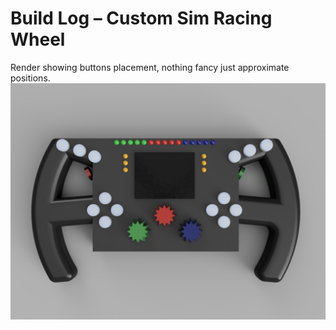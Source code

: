 # Build Log – Custom Sim Racing Wheel

Render showing buttons placement, nothing fancy just approximate positions.
![alt text][layout]

[layout]: ../images/layout_render.PNG "layout render"
